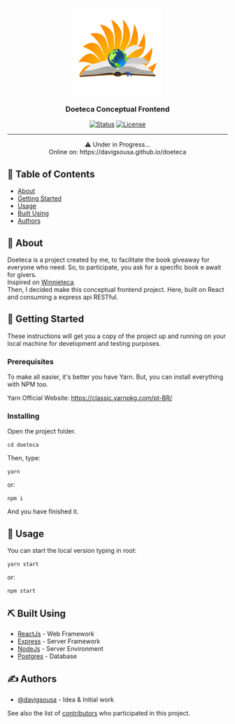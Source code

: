<p align="center">
  <a href="" rel="noopener">
 <img width=200px height=200px src="./src/assets/logo.png" alt="Project logo"></a>
</p>

<h3 align="center">Doeteca Conceptual Frontend</h3>

<div align="center">

[![Status](https://img.shields.io/badge/status-active-success.svg)]()
[![License](https://img.shields.io/badge/license-MIT-blue.svg)](/LICENSE)

</div>

---

<p align="center"> ⚠ Under in Progress...
    <br> 
    Online on: https://davigsousa.github.io/doeteca
</p>

## 📝 Table of Contents

- [About](#about)
- [Getting Started](#getting_started)
- [Usage](#usage)
- [Built Using](#built_using)
- [Authors](#authors)

## 🧐 About <a name = "about"></a>

Doeteca is a project created by me, to facilitate the book giveaway for everyone who need. So, to participate, you ask for a specific book e await for givers. <br>
Inspired on [Winnieteca](https://twitter.com/WinnieTeca). <br>
Then, I decided make this conceptual frontend project. Here, built on React and consuming a express api RESTful.

## 🏁 Getting Started <a name = "getting_started"></a>

These instructions will get you a copy of the project up and running on your local machine for development and testing purposes.

### Prerequisites

To make all easier, it's better you have Yarn. But, you can install everything with NPM too.

Yarn Official Website:
https://classic.yarnpkg.com/pt-BR/

### Installing

Open the project folder.
```
cd doeteca
```
Then, type:
```
yarn
```
or:
```
npm i
```
And you have finished it.

## 🎈 Usage <a name="usage"></a>

You can start the local version typing in root:
```
yarn start
```
or:
```
npm start
```

## ⛏️ Built Using <a name = "built_using"></a>

- [ReactJs](https://pt-br.reactjs.org/) - Web Framework
- [Express](https://expressjs.com/) - Server Framework
- [NodeJs](https://nodejs.org/en/) - Server Environment
- [Postgres](https://www.postgresql.org/) - Database

## ✍️ Authors <a name = "authors"></a>

- [@davigsousa](https://github.com/davigsousa) - Idea & Initial work

See also the list of [contributors](https://github.com/davigsousa/doeteca/contributors) who participated in this project.
